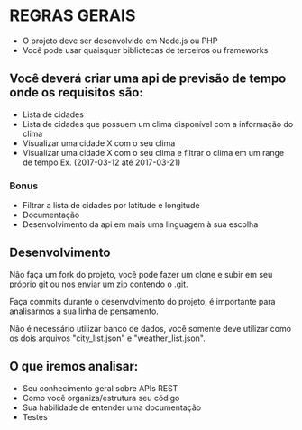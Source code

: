 # REGRAS GERAIS

- O projeto deve ser desenvolvido em Node.js ou PHP
- Você pode usar quaisquer bibliotecas de terceiros ou frameworks

## Você deverá criar uma api de previsão de tempo onde os requisitos são:
- Lista de cidades
- Lista de cidades que possuem um clima disponível com a informação do clima
- Visualizar uma cidade X com o seu clima
- Visualizar uma cidade X com o seu clima e filtrar o clima em um range de tempo Ex. (2017-03-12 até 2017-03-21)

### Bonus
- Filtrar a lista de cidades por latitude e longitude
- Documentação
- Desenvolvimento da api em mais uma linguagem à sua escolha

## Desenvolvimento

Não faça um fork do projeto, você pode fazer um clone e subir em seu próprio git ou nos enviar um zip contendo o .git.

Faça commits durante o desenvolvimento do projeto, é importante para analisarmos a sua linha de pensamento.

Não é necessário utilizar banco de dados, você somente deve utilizar como os dois arquivos "city_list.json" e "weather_list.json".

## O que iremos analisar:
- Seu conhecimento geral sobre APIs REST
- Como você organiza/estrutura seu código
- Sua habilidade de entender uma documentação
- Testes
